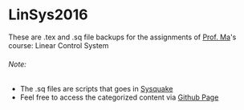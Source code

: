 # LinSys2016
These are .tex and .sq file backups for the assignments of [Prof. Ma](http://www.we-learn.net.cn/mathmhb/index.html)'s course: Linear Control System
###### Note: 
* The .sq files are scripts that goes in [Sysquake](http://www.calerga.com/products/Sysquake/)
* Feel free to access the categorized content via [Github Page](https://borispolonsky.github.io/LinSys2016/)
